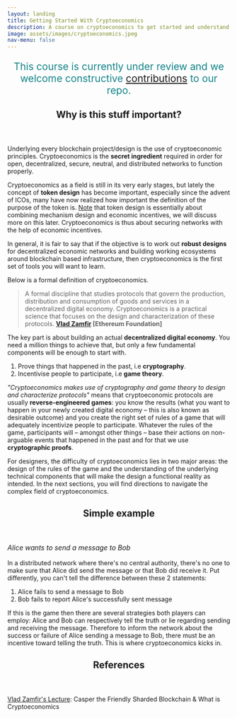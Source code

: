 ```yaml
---
layout: landing
title: Getting Started With Cryptoeconomics
description: A course on cryptoeconomics to get started and understand it's relevance in the crypto space. There are numerous write-ups and articles about cryptoeconomics available today. Here we'd like to introduce you to the basics of what cryptoeconomics is about and provide you with further reading material.
image: assets/images/cryptoeconomics.jpeg
nav-menu: false
---
```


<!-- Main -->
<div id="main">

<!-- One -->
<section id="one">
	<div class="inner">
		<p style="font-size: 1.6em; text-align: center; color: #138388;">This course is currently under review and we welcome constructive <a href="https://github.com/cryptoeconomics-hub/cryptoeconomics101">contributions</a> to our repo.</p>
		<header class="major">
			<h2>Why is this stuff important?</h2>
		</header>
		<p>Underlying every blockchain project/design is the use of cryptoeconomic principles. Cryptoeconomics is the <b>secret ingredient</b> required in order for open, decentralized, secure, neutral, and distributed networks to function properly.</p>
		<p>Cryptoeconomics as a field is still in its very early stages, but lately the concept of <b>token design</b> has become important, especially since the advent of ICOs, many have now realized how important the definition of the purpose of the token is. <a href="https://youtu.be/cM5KYcOm66Y">Note</a> that token design is essentially about combining mechanism design and economic incentives, we will discuss more on this later. Cryptoeconomics is thus about securing networks with the help of economic incentives.</p>
		<p>In general, it is fair to say that if the objective is to work out <b>robust designs</b> for decentralized economic networks and building working ecosystems around blockchain based infrastructure, then cryptoeconomics is the first set of tools you will want to learn.</p>
		<p>Below is a formal definition of cryptoeconomics.</p>
		<blockquote>A formal discipline that studies protocols that govern the production, distribution and consumption of goods and services in a decentralized digital economy. Cryptoeconomics is a practical science that focuses on the design and characterization of these protocols. <b><a href="https://twitter.com/VladZamfir" alt="Vlad Zamfir profile">Vlad Zamfir</a> [Ethereum Foundation]</b></blockquote>
		<p>The key part is about building an actual <b>decentralized digital economy</b>. You need a million things to achieve that, but only a few fundamental components will be enough to start with.</p>
		<ol>
			<li>Prove things that happened in the past, i.e <b>cryptography</b>.</li>
			<li>Incentivise people to participate, i.e <b>game theory</b>.</li>
		</ol>
		<p><i>"Cryptoeconomics makes use of cryptography and game theory to design and characterize protocols"</i> means that cryptoeconomic protocols are usually <b>reverse-engineered games</b>: you know the results (what you want to happen in your newly created digital economy – this is also known as desirable outcome) and you create the right set of rules of a game that will adequately incentivize people to participate. Whatever the rules of the game, participants will – amongst other things – base their actions on non-arguable events that happened in the past and for that we use <b>cryptographic proofs</b>.</p>
		<p>For designers, the difficulty of cryptoeconomics lies in two major areas: the design of the rules of the game and the understanding of the underlying technical components that will make the design a functional reality as intended. In the next sections, you will find directions to navigate the complex field of cryptoeconomics.</p>
		<header class="major">
			<h2>Simple example</h2>
		</header>
		<p style="font-size: 1.1em;"><i>Alice wants to send a message to Bob</i></p>
		<p>In a distributed network where there's no central authority, there's no one to make sure that Alice did send the message or that Bob did receive it. Put differently, you can't tell the difference between these 2 statements:</p>
		<ol>
			<li>Alice fails to send a message to Bob</li>
			<li>Bob fails to report Alice's successfully sent message</li>
		</ol>
		<p>If this is the game then there are several strategies both players can employ: Alice and Bob can respectively tell the truth or lie regarding sending and receiving the message. Therefore to inform the network about the success or failure of Alice sending a message to Bob, there must be an incentive toward telling the truth. This is where cryptoeconomics kicks in.</p>
		<!-- <header class="major">
			<h2>What are the goals of cryptoeconomics?</h2>
		</header> -->
		<p></p>
		<p></p>
		<p></p>
		<p></p>
		<header class="major">
			<h2>References</h2>
		</header>
		<p><a href="https://youtu.be/cM5KYcOm66Y">Vlad Zamfir's Lecture</a>: Casper the Friendly Sharded Blockchain & What is Cryptoeconomics</p>
		<p></p>
		<p></p>
		<p></p>
		<p></p>
	</div>
</section>

<!-- Two -->
<!-- <section id="two" class="spotlights">
	<section>
		<img src="assets/images/chunlea-468174-unsplash.jpg" alt="" data-position="center center" />
		<div class="content">
			<div class="inner">
				<header class="major">
					<h3>Cryptography</h3>
				</header>
				<p>Cryptography is used to undeniably prove things that happened in the past.</p>
				<p><b>Hash</b>: </p>
				<p><b>Digital Signature</b>: </p>
				<p><b>Cryptographic Proof</b>: </p>
			</div>
		</div>
	</section>
	<section>
		<img src="assets/images/shirly-niv-marton-377770-unsplash.jpg" alt="" data-position="top center" />
		<div class="content">
			<div class="inner">
				<header class="major">
					<h3>Game Theory</h3>
				</header>
				<p>TBD</p>
			</div>
		</div>
	</section>
	<section>
		<img src="assets/images/shane-aldendorff-587930-unsplash.jpg" alt="" data-position="25% 25%" />
		<div class="content">
			<div class="inner">
				<header class="major">
					<h3>Mechanism Design</h3>
				</header>
				<p>TBD</p>
			</div>
		</div>
	</section>
	<section>
		<img src="assets/images/matt-artz-353210-unsplash.jpg" alt="" data-position="top center" />
		<div class="content">
			<div class="inner">
				<header class="major">
					<h3>Tooling</h3>
				</header>
				<p>TBD</p>
			</div>
		</div>
	</section>
	<section>
		<img src="assets/images/andrew-wulf-303962-unsplash.jpg" alt="" data-position="25% 25%" />
		<div class="content">
			<div class="inner">
				<header class="major">
					<h3>Token Design</h3>
				</header>
				<p>TBD</p>
			</div>
		</div>
	</section>
</section> -->

<!-- Three -->
<!-- <section id="three">
	<div class="inner">
		<header class="major">
			<h2>Desirable Outcome</h2>
		</header>
		<p>TBD</p>
		<ul class="actions">
			<li><a href="training.html" class="button next">Start Learning</a></li>
		</ul>
	</div>
</section> -->

</div>
